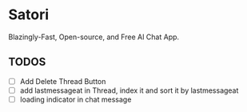 # Satori

Blazingly-Fast, Open-source, and Free AI Chat App.

## TODOS

- [ ] Add Delete Thread Button
- [ ] add lastmessageat in Thread, index it and sort it by lastmessageat
- [ ] loading indicator in chat message
